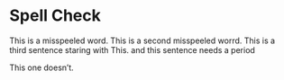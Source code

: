 # Spell Check

This is a misspeeled word. This is a second misspeeled worrd. This is a third sentence staring with This. and this sentence needs a period

This one doesn’t.
